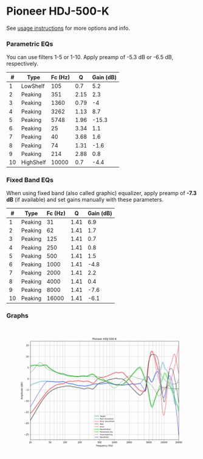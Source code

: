 # Pioneer HDJ-500-K
See [usage instructions](https://github.com/jaakkopasanen/AutoEq#usage) for more options and info.

### Parametric EQs
You can use filters 1-5 or 1-10. Apply preamp of -5.3 dB or -6.5 dB, respectively.

|   # | Type      |   Fc (Hz) |    Q |   Gain (dB) |
|-----|-----------|-----------|------|-------------|
|   1 | LowShelf  |       105 | 0.7  |         5.2 |
|   2 | Peaking   |       351 | 2.15 |         2.3 |
|   3 | Peaking   |      1360 | 0.79 |        -4   |
|   4 | Peaking   |      3262 | 1.13 |         8.7 |
|   5 | Peaking   |      5748 | 1.96 |       -15.3 |
|   6 | Peaking   |        25 | 3.34 |         1.1 |
|   7 | Peaking   |        40 | 3.68 |         1.6 |
|   8 | Peaking   |        74 | 1.31 |        -1.6 |
|   9 | Peaking   |       214 | 2.88 |         0.8 |
|  10 | HighShelf |     10000 | 0.7  |        -4.4 |

### Fixed Band EQs
When using fixed band (also called graphic) equalizer, apply preamp of **-7.3 dB** (if available) and set gains manually with these parameters.

|   # | Type    |   Fc (Hz) |    Q |   Gain (dB) |
|-----|---------|-----------|------|-------------|
|   1 | Peaking |        31 | 1.41 |         6.9 |
|   2 | Peaking |        62 | 1.41 |         1.7 |
|   3 | Peaking |       125 | 1.41 |         0.7 |
|   4 | Peaking |       250 | 1.41 |         0.8 |
|   5 | Peaking |       500 | 1.41 |         1.5 |
|   6 | Peaking |      1000 | 1.41 |        -4.8 |
|   7 | Peaking |      2000 | 1.41 |         2.2 |
|   8 | Peaking |      4000 | 1.41 |         0.4 |
|   9 | Peaking |      8000 | 1.41 |        -7.6 |
|  10 | Peaking |     16000 | 1.41 |        -6.1 |

### Graphs
![](./Pioneer%20HDJ-500-K.png)
